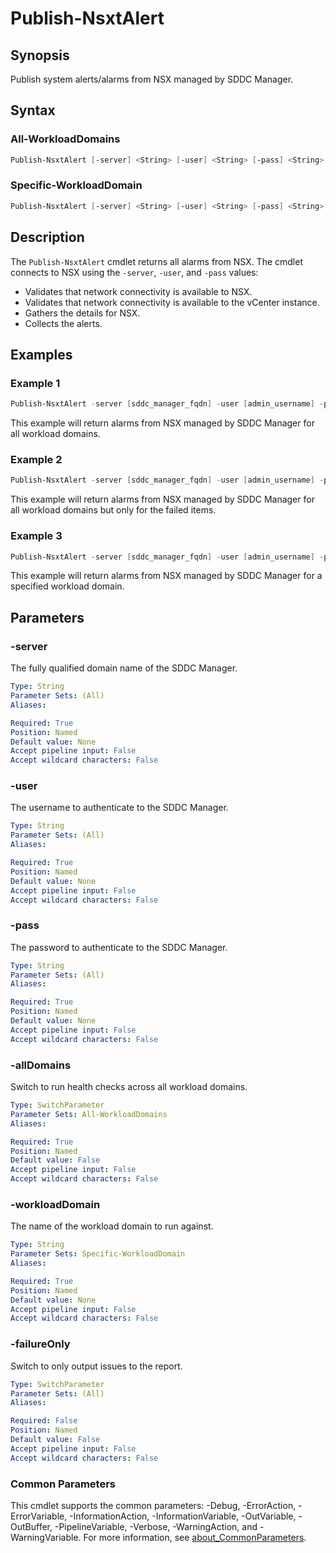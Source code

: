 # Publish-NsxtAlert

## Synopsis

Publish system alerts/alarms from NSX managed by SDDC Manager.

## Syntax

### All-WorkloadDomains

```powershell
Publish-NsxtAlert [-server] <String> [-user] <String> [-pass] <String> [-allDomains] [-failureOnly] [<CommonParameters>]
```

### Specific-WorkloadDomain

```powershell
Publish-NsxtAlert [-server] <String> [-user] <String> [-pass] <String> [-workloadDomain] <String> [-failureOnly] [<CommonParameters>]
```

## Description

The `Publish-NsxtAlert` cmdlet returns all alarms from NSX.
The cmdlet connects to NSX  using the `-server`, `-user`, and `-pass` values:

- Validates that network connectivity is available to NSX.
- Validates that network connectivity is available to the vCenter instance.
- Gathers the details for NSX.
- Collects the alerts.

## Examples

### Example 1

```powershell
Publish-NsxtAlert -server [sddc_manager_fqdn] -user [admin_username] -pass [admin_password] -allDomains
```

This example will return alarms from NSX managed by SDDC Manager for all workload domains.

### Example 2

```powershell
Publish-NsxtAlert -server [sddc_manager_fqdn] -user [admin_username] -pass [admin_password] -allDomains -failureOnly
```

This example will return alarms from NSX managed by SDDC Manager for all workload domains but only for the failed items.

### Example 3

```powershell
Publish-NsxtAlert -server [sddc_manager_fqdn] -user [admin_username] -pass [admin_password] -workloadDomain [workload_domain_name]
```

This example will return alarms from NSX managed by SDDC Manager for a specified workload domain.

## Parameters

### -server

The fully qualified domain name of the SDDC Manager.

```yaml
Type: String
Parameter Sets: (All)
Aliases:

Required: True
Position: Named
Default value: None
Accept pipeline input: False
Accept wildcard characters: False
```

### -user

The username to authenticate to the SDDC Manager.

```yaml
Type: String
Parameter Sets: (All)
Aliases:

Required: True
Position: Named
Default value: None
Accept pipeline input: False
Accept wildcard characters: False
```

### -pass

The password to authenticate to the SDDC Manager.

```yaml
Type: String
Parameter Sets: (All)
Aliases:

Required: True
Position: Named
Default value: None
Accept pipeline input: False
Accept wildcard characters: False
```

### -allDomains

Switch to run health checks across all workload domains.

```yaml
Type: SwitchParameter
Parameter Sets: All-WorkloadDomains
Aliases:

Required: True
Position: Named
Default value: False
Accept pipeline input: False
Accept wildcard characters: False
```

### -workloadDomain

The name of the workload domain to run against.

```yaml
Type: String
Parameter Sets: Specific-WorkloadDomain
Aliases:

Required: True
Position: Named
Default value: None
Accept pipeline input: False
Accept wildcard characters: False
```

### -failureOnly

Switch to only output issues to the report.

```yaml
Type: SwitchParameter
Parameter Sets: (All)
Aliases:

Required: False
Position: Named
Default value: False
Accept pipeline input: False
Accept wildcard characters: False
```

### Common Parameters

This cmdlet supports the common parameters: -Debug, -ErrorAction, -ErrorVariable, -InformationAction, -InformationVariable, -OutVariable, -OutBuffer, -PipelineVariable, -Verbose, -WarningAction, and -WarningVariable. For more information, see [about_CommonParameters](http://go.microsoft.com/fwlink/?LinkID=113216).
